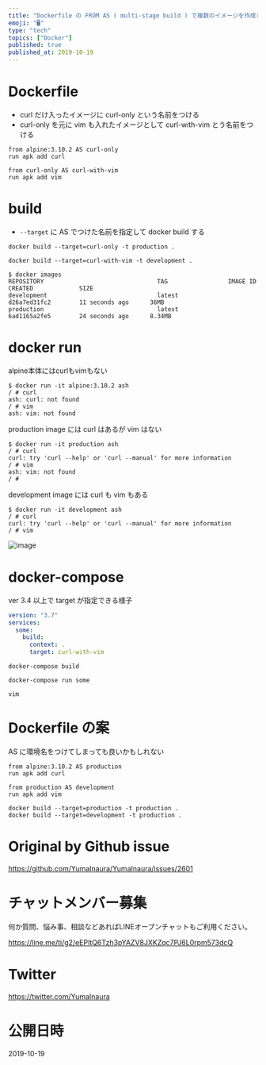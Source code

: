 ```yaml
---
title: "Dockerfile の FROM AS ( multi-stage build ) で複数のイメージを作成して本番・開発環境などを切り替え"
emoji: "🖥"
type: "tech"
topics: ["Docker"]
published: true
published_at: 2019-10-19
---
```


# Dockerfile

- curl だけ入ったイメージに curl-only という名前をつける
- curl-only を元に vim も入れたイメージとして curl-with-vim とう名前をつける

```
from alpine:3.10.2 AS curl-only
run apk add curl

from curl-only AS curl-with-vim
run apk add vim
```

# build

- `--target` に AS でつけた名前を指定して docker build する

```
docker build --target=curl-only -t production .

docker build --target=curl-with-vim -t development .
```

```
$ docker images
REPOSITORY                                TAG                 IMAGE ID            CREATED             SIZE
development                               latest              d26a7ed31fc2        11 seconds ago      36MB
production                                latest              6ad1165a2fe5        24 seconds ago      8.34MB
```

# docker run

alpine本体にはcurlもvimもない

```
$ docker run -it alpine:3.10.2 ash
/ # curl
ash: curl: not found
/ # vim
ash: vim: not found

```

production image には curl はあるが vim はない

```
$ docker run -it production ash
/ # curl
curl: try 'curl --help' or 'curl --manual' for more information
/ # vim
ash: vim: not found
/ #
```

development image には curl も vim もある

```
$ docker run -it development ash
/ # curl
curl: try 'curl --help' or 'curl --manual' for more information
/ # vim
```

![image](https://user-images.githubusercontent.com/13635059/67132936-918b4700-f245-11e9-8d9c-0bc0f45af9c7.png)


# docker-compose

ver 3.4 以上で target が指定できる様子

```yml
version: "3.7"
services:
  some:
    build: 
      context: .
      target: curl-with-vim
```

```
docker-compose build

docker-compose run some

vim
```

# Dockerfile の案

AS に環境名をつけてしまっても良いかもしれない

```
from alpine:3.10.2 AS production
run apk add curl

from production AS development
run apk add vim
```

```
docker build --target=production -t production .
docker build --target=development -t production .
```



# Original by Github issue

https://github.com/YumaInaura/YumaInaura/issues/2601








<!-- Update From Qiita API -->

# チャットメンバー募集


何か質問、悩み事、相談などあればLINEオープンチャットもご利用ください。

https://line.me/ti/g2/eEPltQ6Tzh3pYAZV8JXKZqc7PJ6L0rpm573dcQ





# Twitter


https://twitter.com/YumaInaura


<!-- Update From Qiita API -->



# 公開日時

2019-10-19
